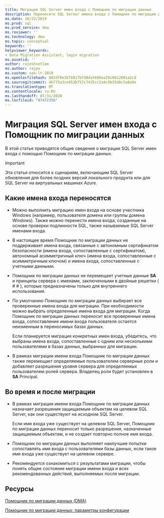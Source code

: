 ```yaml
---
title: Миграция SQL Server имен входа с Помощник по миграции данных
description: Перенесите SQL Server имена входа с Помощник по миграции данных, включая SQL Server обновления для более поздних версий локального продукта или для SQL Server на виртуальных машинах Azure.
ms.date: 10/22/2019
ms.prod: sql
ms.prod_service: dma
ms.reviewer: ''
ms.technology: dma
ms.topic: conceptual
keywords: ''
helpviewer_keywords:
- Data Migration Assistant, login migration
ms.assetid: ''
author: rajeshsetlem
ms.author: rajpo
ms.custom: seo-lt-2019
ms.openlocfilehash: 802df8e3bf6817bfd8da5608aa28c0612601a2cd
ms.sourcegitcommit: 4b775a3ce453b757c7435cc2a4c9b35d0c5a8a9e
ms.translationtype: MT
ms.contentlocale: ru-RU
ms.lasthandoff: 07/31/2020
ms.locfileid: "87472356"
---
```

# <a name="migrate-sql-server-logins-with-data-migration-assistant"></a>Миграция SQL Server имен входа с Помощник по миграции данных

В этой статье приводятся общие сведения о миграции SQL Server имен входа с помощью Помощник по миграции данных.

> [!IMPORTANT]
> Эта статья относится к сценариям, включающим SQL Server обновления для более поздних версий локального продукта или для SQL Server на виртуальных машинах Azure.

## <a name="which-logins-are-migrated"></a>Какие имена входа переносятся

- Можно выполнить миграцию имен входа на основе участника Windows (например, пользователя домена или группы домена Windows). Также можно перенести имена входа, созданные на основе проверки подлинности SQL, также называемые SQL Server именами входа.

- В настоящее время Помощник по миграции данных не поддерживает имена входа, связанные с автономным сертификатом безопасности (имена входа, сопоставленные с сертификатом), автономный асимметричный ключ (имена входа, сопоставленные с асимметричным ключом) и имена входа, сопоставленные с учетными данными.

- Помощник по миграции данных не перемещает учетные данные **SA** и принципы сервера с именами, заключенными в двойные решетки ( \# \# ), которые предназначены только для внутреннего использования.

- По умолчанию Помощник по миграции данных выбирает все проверенные имена входа для миграции. При необходимости можно выбрать определенные имена входа для миграции. Когда Помощник по миграции данных переносит все проверенные имена входа, сопоставление имени входа пользователя остается неизменным в переносимых базах данных.

  Если планируется миграция конкретных имен входа, убедитесь, что выбраны имена входа, сопоставленные с одним или несколькими пользователями в базах данных, выбранных для миграции.

- В рамках миграции имени входа Помощник по миграции данных также перемещает определяемые пользователем серверные роли и добавляет разрешения уровня сервера для определяемых пользователем ролей сервера. Владелец роли будет установлен в **SA** Principal.

## <a name="during-and-after-migration"></a>Во время и после миграции

- В рамках миграции имени входа Помощник по миграции данных назначает разрешения защищаемым объектам на целевом SQL Server, как они существуют на исходном SQL Server.

  Если имя входа уже существует на целевом SQL Server, Помощник по миграции данных переносит только разрешения, назначенные защищаемым объектам, и не создает повторно полное имя входа.

- Помощник по миграции данных выполняет наилучшие попытки сопоставлять имя входа с пользователями базы данных, если такое имя входа уже существует на целевом сервере.

- Рекомендуется ознакомиться с результатами миграции, чтобы понять общее состояние миграции имени входа и всех рекомендованных действий, выполняемых после миграции.

## <a name="resources"></a>Ресурсы

[Помощник по миграции данных (DMA)](../dma/dma-overview.md)

[Помощник по миграции данных: параметры конфигурации](../dma/dma-configurationsettings.md)
